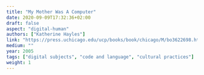 ```yaml
---
title: "My Mother Was A Computer"
date: 2020-09-09T17:32:36+02:00
draft: false
aspect: "digital-human"
authors: ["Katherine Hayles"]
link: "https://press.uchicago.edu/ucp/books/book/chicago/M/bo3622698.html"
medium: ""
year: 2005
tags: ["digital subjects", "code and language", "cultural practices"]
weight: 1
---
```

